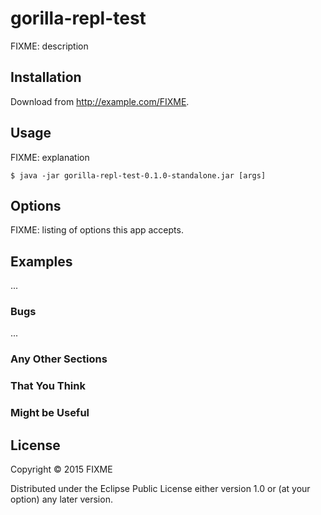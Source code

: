 # gorilla-repl-test

FIXME: description

## Installation

Download from http://example.com/FIXME.

## Usage

FIXME: explanation

    $ java -jar gorilla-repl-test-0.1.0-standalone.jar [args]

## Options

FIXME: listing of options this app accepts.

## Examples

...

### Bugs

...

### Any Other Sections
### That You Think
### Might be Useful

## License

Copyright © 2015 FIXME

Distributed under the Eclipse Public License either version 1.0 or (at
your option) any later version.
